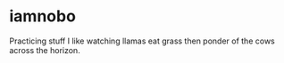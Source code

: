 iamnobo
=======

Practicing stuff
I like watching llamas eat grass then ponder of the cows across the horizon.
